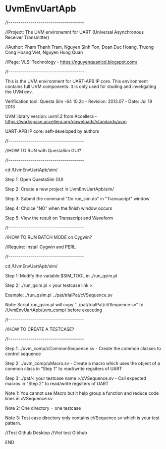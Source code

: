 # UvmEnvUartApb
//--------------------------------------

//Project: The UVM environemnt for UART (Universal Asynchronous Receiver Transmitter)

//Author:  Pham Thanh Tram, Nguyen Sinh Ton, Doan Duc Hoang, Truong Cong Hoang Viet, Nguyen Hung Quan

//Page:    VLSI Technology - https://nguyenquanicd.blogspot.com/

//--------------------------------------

This is the UVM environment for UART-APB IP core. This environment contains full UVM components. It is only used for studing and invetigating the UVM env.

Verification tool: Questa Sim -64 10.2c - Revision: 2013.07 - Date: Jul 19 2013

UVM library version: uvm1.2 from Accellera - https://workspace.accellera.org/downloads/standards/uvm

UART-APB IP core: seft-developed by authors

//--------------------------------------

//HOW TO RUN with QuestaSim GUI?

//--------------------------------------

cd /UvmEnvUartApb/sim/

Step 1: Open QuestaSim GUI

Step 2: Create a new project in UvmEnvUartApb/sim/

Step 3: Submit the command "Do run_sim.do" in "Transacript" window

Step 4: Choice "NO" when the finish window occurs

Step 5: View the result on Transacript and Waveform

//--------------------------------------

//HOW TO RUN BATCH MODE on Cygwin?

//Require: Install Cygwin and PERL

//--------------------------------------

cd /UvmEnvUartApb/sim/

Step 1: Modify the variable $SIM_TOOL in ./run_qsim.pl

Step 2: ./run_qsim.pl < your testcase link >

Example: ./run_qsim.pl ../pat/trialPat/cVSequence.sv

Note: Script run_qsim.pl will copy "../pat/trialPat/cVSequence.sv" to /UvmEnvUartApb/uvm_comp/ before executing

//--------------------------------------

//HOW TO CREATE A TESTCASE?

//--------------------------------------

Step 1: ./uvm_comp/cCommonSequence.sv - Create the common classes to control sequence

Step 2: ./uvm_comp/uMacro.sv - Create a macro which uses the object of a common class
in "Step 1" to read/write regsiters of UART

Step 3: ./pat/< your testcase name >/cVSequence.sv - Call expected macros in "Step 2" to read/write regsiters of UART

Note 1: You cannot use Macro but it help group a function and reduce code lines in cVSequence.sv

Note 2: One directory = one testcase

Note 3: Test case directory only contains cVSequence.sv which is your test pattern.


//Test Github Desktop
//Viet test Gibhub

END
  
